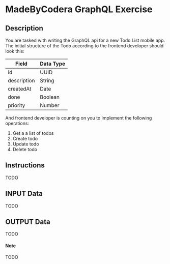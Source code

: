 # MadeByCodera GraphQL Exercise

## Description

You are tasked with writing the GraphQL api for a new Todo List mobile app.
The initial structure of the Todo according to the frontend developer should look this:

Field        | Data Type
------------ | -------------
id           | UUID
description  | String
createdAt    | Date
done         | Boolean
priority     | Number

And frontend developer is counting on you to implement the following operations:
1. Get a a list of todos
2. Create todo
3. Update todo
4. Delete todo

## Instructions

TODO

## INPUT Data

TODO

## OUTPUT Data

TODO

#### Note

TODO

